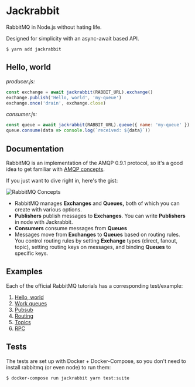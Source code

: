 # Jackrabbit

RabbitMQ in Node.js without hating life.

Designed for simplicity with an async-await based API.

```
$ yarn add jackrabbit
```

## Hello, world

*producer.js:*

```js
const exchange = await jackrabbit(RABBIT_URL).exchange()
exchange.publish('Hello, world', 'my-queue')
exchange.once('drain', exchange.close)
```

*consumer.js:*

```js
const queue = await jackrabbit(RABBIT_URL).queue({ name: 'my-queue' })
queue.consume(data => console.log(`received: ${data}`))
```

## Documentation

RabbitMQ is an implementation of the AMQP 0.9.1 protocol,
so it's a good idea to get familiar with
[AMQP concepts](http://www.rabbitmq.com/tutorials/amqp-concepts.html).

If you just want to dive right in, here's the gist:

![RabbitMQ Concepts](http://www.rabbitmq.com/img/tutorials/intro/hello-world-example-routing.png)

- RabbitMQ manages **Exchanges** and **Queues,**
both of which you can create with various options.
- **Publishers** publish messages to **Exchanges**.
You can write **Publishers** in node with Jackrabbit.
- **Consumers** consume messages from **Queues**
- Messages move from **Exchanges** to **Queues** based on routing rules.
You control routing rules by setting **Exchange** types (direct, fanout, topic),
setting routing keys on messages, and binding **Queues** to specific keys.

## Examples

Each of the official RabbitMQ tutorials has a corresponding test/example:

1. [Hello, world](test/hello.test.js)
2. [Work queues](test/work.test.js)
3. [Pubsub](test/pubsub.test.js)
4. [Routing](test/routing.test.js)
5. [Topics](test/topics.test.js)
6. [RPC](test/rpc.test.js)

## Tests

The tests are set up with Docker + Docker-Compose,
so you don't need to install rabbitmq (or even node) to run them:

```
$ docker-compose run jackrabbit yarn test:suite
```

